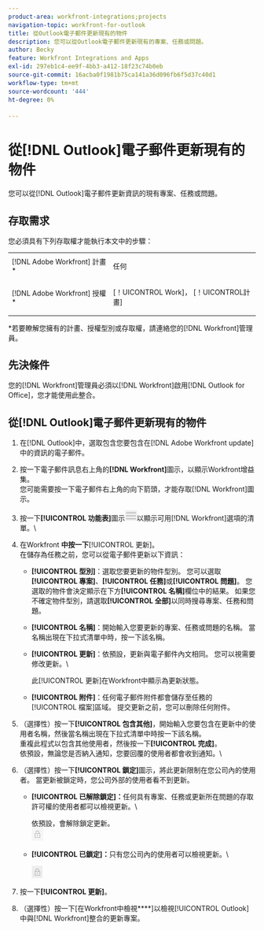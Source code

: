 ```yaml
---
product-area: workfront-integrations;projects
navigation-topic: workfront-for-outlook
title: 從Outlook電子郵件更新現有的物件
description: 您可以從Outlook電子郵件更新現有的專案、任務或問題。
author: Becky
feature: Workfront Integrations and Apps
exl-id: 297eb1c4-ee9f-4bb3-a412-18f23c74b0eb
source-git-commit: 16acba0f1981b75ca141a36d096fb6f5d37c40d1
workflow-type: tm+mt
source-wordcount: '444'
ht-degree: 0%

---
```


# 從[!DNL Outlook]電子郵件更新現有的物件

您可以從[!DNL Outlook]電子郵件更新資訊的現有專案、任務或問題。

## 存取需求

您必須具有下列存取權才能執行本文中的步驟：

<table style="table-layout:auto"> 
 <col> 
 <col> 
 <tbody> 
  <tr> 
   <td role="rowheader">[!DNL Adobe Workfront] 計畫*</td> 
   <td> <p>任何</p> </td> 
  </tr> 
  <tr> 
   <td role="rowheader">[!DNL Adobe Workfront] 授權*</td> 
   <td> <p>[！UICONTROL Work]， [！UICONTROL計畫]</p> </td> 
  </tr> 
 </tbody> 
</table>

&#42;若要瞭解您擁有的計畫、授權型別或存取權，請連絡您的[!DNL Workfront]管理員。

## 先決條件

您的[!DNL Workfront]管理員必須以[!DNL Workfront]啟用[!DNL Outlook for Office]，您才能使用此整合。

## 從[!DNL Outlook]電子郵件更新現有的物件

1. 在[!DNL Outlook]中，選取包含您要包含在[!DNL Adobe Workfront update]中的資訊的電子郵件。
1. 按一下電子郵件訊息右上角的&#x200B;**[!DNL Workfront]**&#x200B;圖示，以顯示Workfront增益集。\
   您可能需要按一下電子郵件右上角的向下箭頭，才能存取[!DNL Workfront]圖示。

1. 按一下&#x200B;**[!UICONTROL 功能表]**&#x200B;圖示![o365_addin_menu_icon.png](assets/o365-addin-menu2-icon.png)以顯示可用[!DNL Workfront]選項的清單。\


1. 在Workfront **中按一下**[!UICONTROL &#x200B;更新]。\
   在儲存為任務之前，您可以從電子郵件更新以下資訊：

   * **[!UICONTROL 型別]**：選取您要更新的物件型別。 您可以選取&#x200B;**[!UICONTROL 專案]**、**[!UICONTROL 任務]**&#x200B;或&#x200B;**[!UICONTROL 問題]**。 您選取的物件會決定顯示在下方&#x200B;**[!UICONTROL 名稱]**&#x200B;欄位中的結果。 如果您不確定物件型別，請選取&#x200B;**[!UICONTROL 全部]**&#x200B;以同時搜尋專案、任務和問題。

   * **[!UICONTROL 名稱]**：開始輸入您要更新的專案、任務或問題的名稱。 當名稱出現在下拉式清單中時，按一下該名稱。
   * **[!UICONTROL 更新]**：依預設，更新與電子郵件內文相同。 您可以視需要修改更新。\

     此[!UICONTROL 更新]在Workfront中顯示為更新狀態。

   * **[!UICONTROL 附件]**：任何電子郵件附件都會儲存至任務的[!UICONTROL 檔案]區域。 提交更新之前，您可以刪除任何附件。

1. （選擇性）按一下&#x200B;**[!UICONTROL 包含其他]**，開始輸入您要包含在更新中的使用者名稱，然後當名稱出現在下拉式清單中時按一下該名稱。\
   重複此程式以包含其他使用者，然後按一下&#x200B;**[!UICONTROL 完成]**。\
   依預設，無論您是否納入通知，您要回覆的使用者都會收到通知。\

1. （選擇性）按一下&#x200B;**[!UICONTROL 鎖定]**&#x200B;圖示，將此更新限制在您公司內的使用者。 當更新被鎖定時，您公司外部的使用者看不到更新。

   * **[!UICONTROL 已解除鎖定]：**&#x200B;任何具有專案、任務或更新所在問題的存取許可權的使用者都可以檢視更新。\

     依預設，會解除鎖定更新。\
      ![o365_addin_unlock.png](assets/o365-addin-unlock.png)

   * **[!UICONTROL 已鎖定]：**&#x200B;只有您公司內的使用者可以檢視更新。\

     ![o365_addin_lock.png](assets/o365-addin-lock.png)

1. 按一下&#x200B;**[!UICONTROL 更新]**。
1. （選擇性）按一下[在Workfront中檢視&#x200B;****]以檢視[!UICONTROL Outlook]中與[!DNL Workfront]整合的更新專案。
